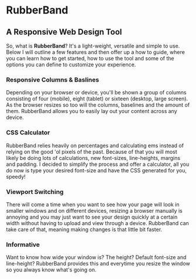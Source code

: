 # RubberBand

## A Responsive Web Design Tool

So, what is __RubberBand__? It's a light-weight, versatile and simple to use. Below I will outline a few features and then offer up a how to guide, where you can learn how to get started, how to use the tool and some of the options you can define to customize your experience.

### Responsive Columns &amp; Baslines

Depending on your browser or device, you'll be shown a group of columns consisting of four (mobile), eight (tablet) or sixteen (desktop, large screen). As the browser resizes so too will the columns, baselines and the amount of them. RubberBand allows you to easily lay out your content across any device.

### CSS Calculator

RubberBand relies heavily on percentages and calculating ems instead of relying on the good 'ol pixels of the past. Because of that you will most likely be doing lots of calculations, new font-sizes, line-heights, margins and padding. I decided to simplify the process and offer a calculator, all you do now is type your desired font-size and have the CSS generated for you, speedy!

### Viewport Switching

There will come a time when you want to see how your page will look in smaller windows and on different devices, resizing a browser manually is annoying and you may just want to see your design quickly at a certain width without having to upload and view through a device. RubberBand can take care of that, meaning making changes is that little bit faster.

### Informative

Want to know how wide your window is? The height? Default font-size and line-height? RubberBand provides this and everytime you resize the window so you always know what's going on.